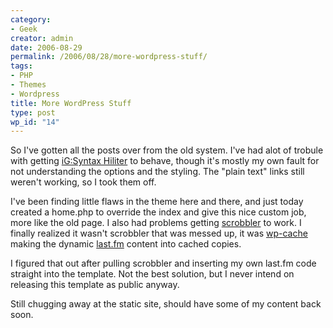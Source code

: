 ```yaml
---
category:
- Geek
creator: admin
date: 2006-08-29
permalink: /2006/08/28/more-wordpress-stuff/
tags:
- PHP
- Themes
- Wordpress
title: More WordPress Stuff
type: post
wp_id: "14"
---
```

So I've gotten all the posts over from the old system.  I've had alot of trobule with getting [iG:Syntax Hiliter](http://blog.igeek.info/wp-plugins/igsyntax-hiliter/) to behave, though it's mostly my own fault for not understanding the options and the styling.  The "plain text" links still weren't working, so I took them off.

I've been finding little flaws in the theme here and there, and just today created a home.php to override the index and give this nice custom job, more like the old page.  I also had problems getting [scrobbler](http://leflo.de/projekte/wordpress/scrobbler) to work.  I finally realized it wasn't scrobbler that was messed up, it was [wp-cache](http://mnm.uib.es/gallir/wp-cache-2/) making the dynamic [last.fm](http://www.last.fm/) content into cached copies.

I figured that out after pulling scrobbler and inserting my own last.fm code straight into the template.  Not the best solution, but I never intend on releasing this template as public anyway.

Still chugging away at the static site, should have some of my content back soon.

